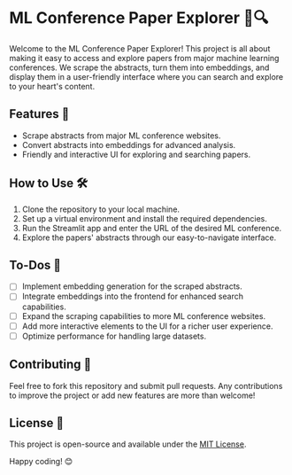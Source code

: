 # ML Conference Paper Explorer 📄🔍

Welcome to the ML Conference Paper Explorer! This project is all about making it easy to access and explore papers from major machine learning conferences. We scrape the abstracts, turn them into embeddings, and display them in a user-friendly interface where you can search and explore to your heart's content.

## Features 🌟
- Scrape abstracts from major ML conference websites.
- Convert abstracts into embeddings for advanced analysis.
- Friendly and interactive UI for exploring and searching papers.

## How to Use 🛠
1. Clone the repository to your local machine.
2. Set up a virtual environment and install the required dependencies.
3. Run the Streamlit app and enter the URL of the desired ML conference.
4. Explore the papers' abstracts through our easy-to-navigate interface.

## To-Dos 📝
- [ ] Implement embedding generation for the scraped abstracts.
- [ ] Integrate embeddings into the frontend for enhanced search capabilities.
- [ ] Expand the scraping capabilities to more ML conference websites.
- [ ] Add more interactive elements to the UI for a richer user experience.
- [ ] Optimize performance for handling large datasets.

## Contributing 🤝
Feel free to fork this repository and submit pull requests. Any contributions to improve the project or add new features are more than welcome!

## License 📜
This project is open-source and available under the [MIT License](LICENSE).

Happy coding! 😊
